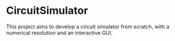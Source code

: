 # CircuitSimulator
This project aims to develop a circuit simulator from scratch, with a numerical resolution and an interactive GUI.
